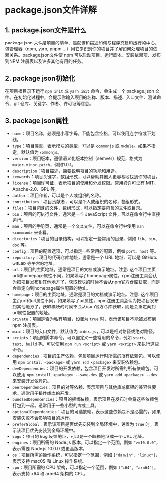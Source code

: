 # package.json文件详解

## 1. package.json文件是什么

package.json 文件是项目的清单，是配置和描述如何与程序交互和运行的中心。包管理器（npm, yarn, pnpm
...）用它来识别你的项目并了解如何处理项目的依赖关系。package.json文件使 npm 可以启动项目、运行脚本、安装依赖项、发布到NPM
注册表以及许多其他有用的任务。

## 2. package.json初始化

在项目根目录下运行 `npm init` 或 `yarn init` 命令，会生成一个 package.json 文件。在初始化过程中，会提示你输入项目的名称、版本、描述、入口文件、测试命令、git
仓库、关键字、作者、许可证等信息。

## 3. package.json属性

* `name`：项目名称，必须是小写字母，不能包含空格，可以使用连字符或下划线。
* `type`：项目类型，表示模块的类型，可以是 `commonjs` 或 `module`。如果不指定，默认值为 `commonjs`。
* `version`：项目版本，遵循语义化版本控制（semver）规范，格式为 `major.minor.patch`，例如1.0.1。
* `description`：项目描述，简要说明项目的功能和用途。
* `keywords`：项目关键字，数组形式，可以帮助其他人更容易地找到你的项目。
* `license`：项目许可证，表示项目的使用和分发权限。常用的许可证有 MIT、Apache-2.0、GPL 等。
* `author`：项目作者，可以是个人或组织的名称。
* `contributors`：项目贡献者，可以是个人或组织的名称，数组形式。
* `files`：项目包含的文件，数组形式，可以指定要包含的文件或目录。
* `bin`：项目的可执行文件，通常是一个 JavaScript 文件，可以在命令行中直接运行。
* `man`：项目的手册页，通常是一个文本文件，可以在命令行中使用 `man <command>` 来查看。
* `directories`：项目的目录结构，可以指定一些常用的目录，例如 `lib`、`bin`、`doc` 等。
* `config`：项目的配置选项，可以指定一些常用的配置，例如 `port`、`host` 等。
* `repository`：项目的代码仓库地址，通常是一个 URL 地址，可以是 GitHub、GitLab 等平台的地址。
* `url`：项目的主页地址，通常是项目的文档或演示地址。注意:
  这个项目主页url和homepage属性不同，如果填写了homepage属性，npm注册工具会认为把项目发布到其他地方了，获取模块的时候不会从npm官方仓库获取，而是会重定向到homepage属性配置的地址。
* `homepage`：项目的主页地址，通常是项目的文档或演示地址。注意:
  这个项目主页url和url属性不同，如果填写了url属性，npm注册工具会认为把项目发布到其他地方了，获取模块的时候不会从npm官方仓库获取，而是会重定向到url属性配置的地址。
* `private`：项目是否为私有项目，设置为 `true` 时，表示该项目不能被发布到 npm 注册表。
* `main`：项目的入口文件，默认值为 `index.js`，可以是相对路径或绝对路径。
* `scripts`：项目的脚本命令，可以自定义一些常用的命令，例如 `start`、`test`、`build` 等。可以使用 `npm run <script>` 或
  `yarn <script>` 来执行这些命令。
* `dependencies`：项目的生产依赖，包含项目运行时所需的所有依赖包。可以使用 `npm install <package>` 或 `yarn add <package>`
  来安装依赖包。
* `devDependencies`：项目的开发依赖，包含项目开发时所需的所有依赖包。可以使用 `npm install <package> --save-dev` 或
  `yarn add <package> --dev` 来安装开发依赖包。
* `peerDependencies`：项目的对等依赖，表示项目与其他库或框架的兼容性要求。通常用于插件或库的开发。
* `bundledDependencies`：项目的捆绑依赖，表示项目在发布时会将这些依赖包打包到一起。通常用于一些小型的库或工具。
* `optionalDependencies`：项目的可选依赖，表示这些依赖包不是必需的，如果安装失败不会影响项目的运行。
* `preferGlobal`：表示该项目是否优先安装到全局环境中，设置为 `true` 时，表示该项目优先安装到全局环境中。
* `bugs`：项目的 bug 反馈地址，可以是一个邮箱地址或一个 URL 地址。
* `engines`：项目所需的 Node.js 版本，可以指定一个范围，例如 `">=10.0.0"`，表示需要 Node.js 10.0.0 或更高版本。
* `os`：项目所需的操作系统，可以指定一个范围，例如 `["darwin", "linux"]`，表示支持 macOS 和 Linux 操作系统。
* `cpu`：项目所需的 CPU 架构，可以指定一个范围，例如 `["x64", "arm64"]`，表示支持 x64 和 arm64 架构的 CPU。 
